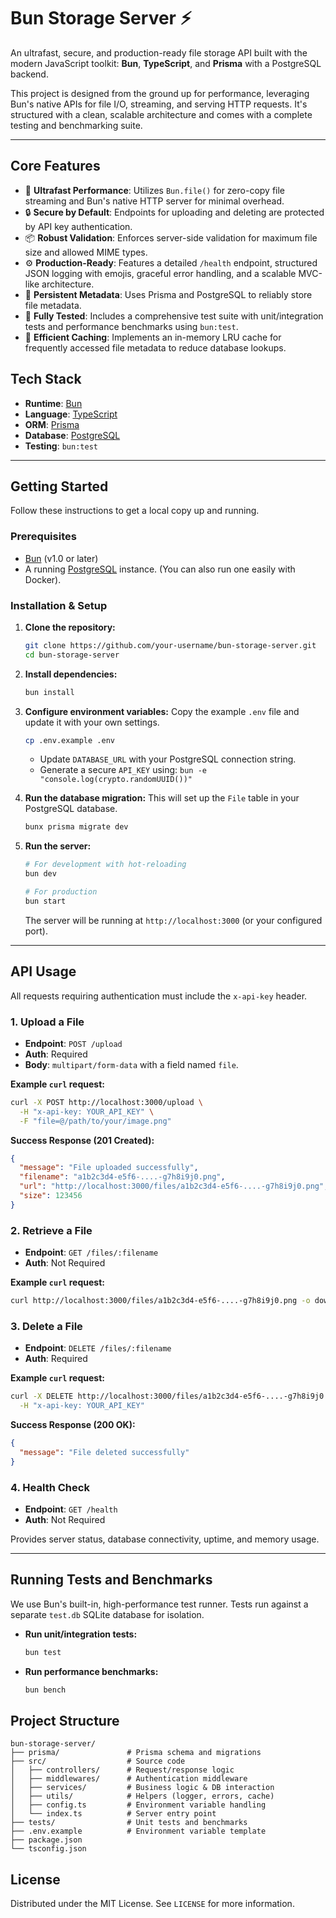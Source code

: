 # Bun Storage Server ⚡️

An ultrafast, secure, and production-ready file storage API built with the modern JavaScript toolkit: **Bun**, **TypeScript**, and **Prisma** with a PostgreSQL backend.

This project is designed from the ground up for performance, leveraging Bun's native APIs for file I/O, streaming, and serving HTTP requests. It's structured with a clean, scalable architecture and comes with a complete testing and benchmarking suite.


---

## Core Features

-   🚀 **Ultrafast Performance**: Utilizes `Bun.file()` for zero-copy file streaming and Bun's native HTTP server for minimal overhead.
-   🔒 **Secure by Default**: Endpoints for uploading and deleting are protected by API key authentication.
-   📦 **Robust Validation**: Enforces server-side validation for maximum file size and allowed MIME types.
-   ⚙️ **Production-Ready**: Features a detailed `/health` endpoint, structured JSON logging with emojis, graceful error handling, and a scalable MVC-like architecture.
-   💾 **Persistent Metadata**: Uses Prisma and PostgreSQL to reliably store file metadata.
-   🧪 **Fully Tested**: Includes a comprehensive test suite with unit/integration tests and performance benchmarks using `bun:test`.
-   🧠 **Efficient Caching**: Implements an in-memory LRU cache for frequently accessed file metadata to reduce database lookups.

## Tech Stack

-   **Runtime**: [Bun](https://bun.sh/)
-   **Language**: [TypeScript](https://www.typescriptlang.org/)
-   **ORM**: [Prisma](https://www.prisma.io/)
-   **Database**: [PostgreSQL](https://www.postgresql.org/)
-   **Testing**: `bun:test`

---

## Getting Started

Follow these instructions to get a local copy up and running.

### Prerequisites

-   [Bun](https://bun.sh/docs/installation) (v1.0 or later)
-   A running [PostgreSQL](https://www.postgresql.org/download/) instance. (You can also run one easily with Docker).

### Installation & Setup

1.  **Clone the repository:**
    ```bash
    git clone https://github.com/your-username/bun-storage-server.git
    cd bun-storage-server
    ```

2.  **Install dependencies:**
    ```bash
    bun install
    ```

3.  **Configure environment variables:**
    Copy the example `.env` file and update it with your own settings.
    ```bash
    cp .env.example .env
    ```
    -   Update `DATABASE_URL` with your PostgreSQL connection string.
    -   Generate a secure `API_KEY` using: `bun -e "console.log(crypto.randomUUID())"`

4.  **Run the database migration:**
    This will set up the `File` table in your PostgreSQL database.
    ```bash
    bunx prisma migrate dev
    ```

5.  **Run the server:**
    ```bash
    # For development with hot-reloading
    bun dev
    
    # For production
    bun start
    ```
    The server will be running at `http://localhost:3000` (or your configured port).

---

## API Usage

All requests requiring authentication must include the `x-api-key` header.

### 1. Upload a File

-   **Endpoint**: `POST /upload`
-   **Auth**: Required
-   **Body**: `multipart/form-data` with a field named `file`.

**Example `curl` request:**
```bash
curl -X POST http://localhost:3000/upload \
  -H "x-api-key: YOUR_API_KEY" \
  -F "file=@/path/to/your/image.png"
```

**Success Response (201 Created):**
```json
{
  "message": "File uploaded successfully",
  "filename": "a1b2c3d4-e5f6-....-g7h8i9j0.png",
  "url": "http://localhost:3000/files/a1b2c3d4-e5f6-....-g7h8i9j0.png",
  "size": 123456
}
```

### 2. Retrieve a File

-   **Endpoint**: `GET /files/:filename`
-   **Auth**: Not Required

**Example `curl` request:**
```bash
curl http://localhost:3000/files/a1b2c3d4-e5f6-....-g7h8i9j0.png -o downloaded_image.png
```

### 3. Delete a File

-   **Endpoint**: `DELETE /files/:filename`
-   **Auth**: Required

**Example `curl` request:**
```bash
curl -X DELETE http://localhost:3000/files/a1b2c3d4-e5f6-....-g7h8i9j0.png \
  -H "x-api-key: YOUR_API_KEY"
```

**Success Response (200 OK):**
```json
{
  "message": "File deleted successfully"
}
```

### 4. Health Check

-   **Endpoint**: `GET /health`
-   **Auth**: Not Required

Provides server status, database connectivity, uptime, and memory usage.

---

## Running Tests and Benchmarks

We use Bun's built-in, high-performance test runner. Tests run against a separate `test.db` SQLite database for isolation.

-   **Run unit/integration tests:**
    ```bash
    bun test
    ```

-   **Run performance benchmarks:**
    ```bash
    bun bench
    ```

## Project Structure

```
bun-storage-server/
├── prisma/               # Prisma schema and migrations
├── src/                  # Source code
│   ├── controllers/      # Request/response logic
│   ├── middlewares/      # Authentication middleware
│   ├── services/         # Business logic & DB interaction
│   ├── utils/            # Helpers (logger, errors, cache)
│   ├── config.ts         # Environment variable handling
│   └── index.ts          # Server entry point
├── tests/                # Unit tests and benchmarks
├── .env.example          # Environment variable template
├── package.json
└── tsconfig.json
```

## License

Distributed under the MIT License. See `LICENSE` for more information.

